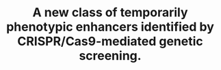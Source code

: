 ---
layout: page
title: " A new class of temporarily phenotypic enhancers identified by CRISPR/Cas9-mediated genetic screening."
breadcrumb: true
categories:
    - publication
## publication related information
pub:
    authors: " Yarui Diao, Bin Li, Zhipeng Meng, Inkyung Jung, Ah Young Lee, Jesse Dixon, Lenka Maliskova, Kun-Liang Guan, Yin Shen,  Bing Ren"
    journal: " Genome research"
    date: 2016-03
    doi:  10.1101/gr.197152.115
    volume:  26
    pages:  397--405
    number:  3
    abstract: " With textless2% of the human genome coding for proteins, a major challenge is to interpret the function of the noncoding DNA. Millions of regulatory sequences have been predicted in the human genome through analysis of DNA methylation, chromatin modification, hypersensitivity to nucleases, and transcription factor binding, but few have been shown to regulate transcription in their native contexts. We have developed a high-throughput CRISPR/Cas9-based genome-editing strategy and used it to interrogate 174 candidate regulatory sequences within the,"
---